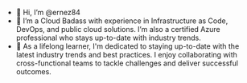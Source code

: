 - 👋 Hi, I’m @ernez84
- 👀 I’m a Cloud Badass with experience in Infrastructure as Code, DevOps, and public cloud solutions. I’m also a certified Azure professional who stays up-to-date with industry trends.
- 🌱 As a lifelong learner, I'm dedicated to staying up-to-date with the latest industry trends and best practices. I enjoy collaborating with cross-functional teams to tackle challenges and deliver successful outcomes.

<!---
ernez84/ernez84 is a ✨ special ✨ repository because its `README.md` (this file) appears on your GitHub profile.
You can click the Preview link to take a look at your changes.
--->
